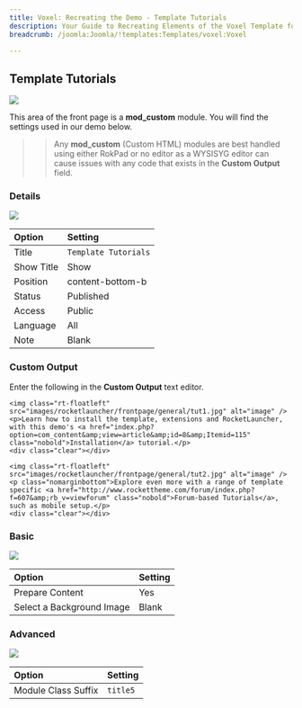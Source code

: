 ```yaml
---
title: Voxel: Recreating the Demo - Template Tutorials
description: Your Guide to Recreating Elements of the Voxel Template for Joomla
breadcrumb: /joomla:Joomla/!templates:Templates/voxel:Voxel

---
```


Template Tutorials
-----
![][demo]

This area of the front page is a **mod_custom** module. You will find the settings used in our demo below.

>> Any **mod_custom** (Custom HTML) modules are best handled using either RokPad or no editor as a WYSISYG editor can cause issues with any code that exists in the **Custom Output** field.

### Details
![][demo2]

| Option     | Setting                  |  
| :--------- | :----------------------- |  
| Title      | `Template Tutorials`     |  
| Show Title | Show                     |  
| Position   | content-bottom-b         |  
| Status     | Published                |  
| Access     | Public                   |  
| Language   | All                      |  
| Note       | Blank                    |  

### Custom Output
Enter the following in the **Custom Output** text editor.

~~~
<img class="rt-floatleft" src="images/rocketlauncher/frontpage/general/tut1.jpg" alt="image" />
<p>Learn how to install the template, extensions and RocketLauncher, with this demo's <a href="index.php?option=com_content&amp;view=article&amp;id=8&amp;Itemid=115" class="nobold">Installation</a> tutorial.</p>
<div class="clear"></div>

<img class="rt-floatleft" src="images/rocketlauncher/frontpage/general/tut2.jpg" alt="image" />
<p class="nomarginbottom">Explore even more with a range of template specific <a href="http://www.rockettheme.com/forum/index.php?f=607&amp;rb_v=viewforum" class="nobold">Forum-based Tutorials</a>, such as mobile setup.</p>
<div class="clear"></div>
~~~

### Basic
![][demo3]

| Option                    | Setting |  
| :------------------------ | :------ |  
| Prepare Content           | Yes     |  
| Select a Background Image | Blank   |

### Advanced
![][demo4]

| Option              | Setting  |  
| :------------------ | :------- |  
| Module Class Suffix | `title5` |  

[demo]: assets/demo_9.jpeg
[demo2]: assets/tutorial_1.jpeg
[demo3]: assets/tutorial_2.jpeg
[demo4]: assets/tutorial_3.jpeg